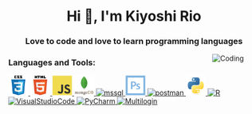 <h1 align="center">Hi 👋, I'm Kiyoshi Rio</h1>
<h3 align="center">Love to code and love to learn programming languages</h3>

<img align= "right" alt="Coding" width="95" src= "https://github.com/Kiyoshi8/Kiyoshi8/assets/86674319/b248eede-e832-4585-90a0-b76720d39495">
  
<!--src="https://github.com/Kiyoshi8/Kiyoshi8/assets/86674319/59be6b71-e53f-44f7-8086-646cba4bf3c7"

src= "https://github.com/Kiyoshi8/Kiyoshi8/assets/86674319/b248eede-e832-4585-90a0-b76720d39495"-->



<p align="left">
</p>

<h3 align="left">Languages and Tools:</h3>
<p align="left"> <a href="https://www.w3schools.com/css/" target="_blank" rel="noreferrer"> <img src="https://raw.githubusercontent.com/devicons/devicon/master/icons/css3/css3-original-wordmark.svg" alt="css3" width="40" height="40"/> </a> <a href="https://www.w3.org/html/" target="_blank" rel="noreferrer"> <img src="https://raw.githubusercontent.com/devicons/devicon/master/icons/html5/html5-original-wordmark.svg" alt="html5" width="40" height="40"/> </a> <a href="https://developer.mozilla.org/en-US/docs/Web/JavaScript" target="_blank" rel="noreferrer"> <img src="https://raw.githubusercontent.com/devicons/devicon/master/icons/javascript/javascript-original.svg" alt="javascript" width="40" height="40"/> </a> <a href="https://www.mongodb.com/" target="_blank" rel="noreferrer"> <img src="https://raw.githubusercontent.com/devicons/devicon/master/icons/mongodb/mongodb-original-wordmark.svg" alt="mongodb" width="40" height="40"/> </a> <a href="https://www.microsoft.com/en-us/sql-server" target="_blank" rel="noreferrer"> <img src="https://www.svgrepo.com/show/303229/microsoft-sql-server-logo.svg" alt="mssql" width="40" height="40"/> </a> <a href="https://www.photoshop.com/en" target="_blank" rel="noreferrer"> <img src="https://raw.githubusercontent.com/devicons/devicon/master/icons/photoshop/photoshop-line.svg" alt="photoshop" width="40" height="40"/> </a> <a href="https://postman.com" target="_blank" rel="noreferrer"> <img src="https://www.vectorlogo.zone/logos/getpostman/getpostman-icon.svg" alt="postman" width="40" height="40"/> </a> <a href="https://www.python.org" target="_blank" rel="noreferrer"> <img src="https://raw.githubusercontent.com/devicons/devicon/master/icons/python/python-original.svg" alt="python" width="40" height="40"/> <a href="https://www.r-project.org/" target="_blank" rel="norferrer"> <img src="https://github.com/Kiyoshi8/Kiyoshi8/assets/86674319/6720d416-53c5-47e8-ab9f-496eca90dd27" height="40" alt="R" width="40"/> <a href="https://code.visualstudio.com/" target="_blank" rel="norferrer"> <img src="https://github.com/Kiyoshi8/Kiyoshi8/assets/86674319/40113acd-e520-4060-9932-db0efc5e0425" height="40" alt="VisualStudioCode" width="40"/> <a href="https://www.jetbrains.com/pycharm/" target="_blank" rel="norferrer"> <img src="https://github.com/Kiyoshi8/Kiyoshi8/assets/86674319/07deb551-0bb3-4202-85fc-97f49a640c83" height="40" alt="PyCharm" width="40"/> <a href="https://multilogin.com/" target="_blank" rel="norferrer"> <img src="https://github.com/Kiyoshi8/Kiyoshi8/assets/86674319/b7f09b8b-cb8e-4619-8a74-db5241e88cc2" height="40" alt="Multilogin" width="40"/> </a> </p> 


<!--"https://github.com/Kiyoshi8/Kiyoshi8/assets/86674319/6720d416-53c5-47e8-ab9f-496eca90dd27"
img src="https://cdn.jsdelivr.net/gh/devicons/devicon/icons/R/R-original.svg"-->

<!--###
<br clear="both">
<img src="https://raw.githubusercontent.com/Kiyoshi8/Kiyoshi8/output/snake.svg" alt="Snake animation" />
###-->
<br>
<img alt="snake eating my contributions" src="https://raw.githubusercontent.com/Kiyoshi8/Kiyoshi8/output/github-contribution-grid-snake.svg/>
</br><br></br>

<!--![snake gif](https://github.com/Kiyoshi8/Kiyoshi8/blob/output/github-contribution-grid-snake.svg)-->
